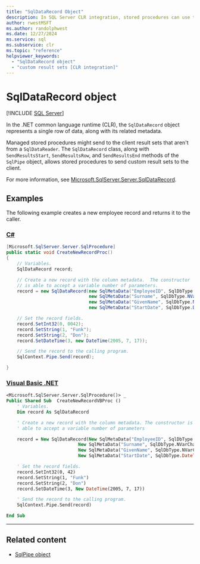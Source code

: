 ```yaml
---
title: "SqlDataRecord Object"
description: In SQL Server CLR integration, stored procedures can use the SqlDataRecord class to send custom result sets to the client.
author: rwestMSFT
ms.author: randolphwest
ms.date: 12/27/2024
ms.service: sql
ms.subservice: clr
ms.topic: "reference"
helpviewer_keywords:
  - "SqlDataRecord object"
  - "custom result sets [CLR integration]"
---
```

# SqlDataRecord object

[!INCLUDE [SQL Server](../../includes/applies-to-version/sqlserver.md)]

In the .NET common language runtime (CLR), the `SqlDataRecord` object represents a single row of data, along with its related metadata.

Managed stored procedures might send to the client result sets that aren't from a `SqlDataReader`. The `SqlDataRecord` class, along with `SendResultsStart`, `SendResultsRow`, and `SendResultsEnd` methods of the `SqlPipe` object, allows stored procedures to send custom result sets to the client.

For more information, see [Microsoft.SqlServer.Server.SqlDataRecord](/dotnet/api/microsoft.sqlserver.server.sqldatarecord).

## Examples

The following example creates a new employee record and returns it to the caller.

### [C#](#tab/csharp)

```csharp
[Microsoft.SqlServer.Server.SqlProcedure]
public static void CreateNewRecordProc()
{
    // Variables.
    SqlDataRecord record;

    // Create a new record with the column metadata.  The constructor
    // is able to accept a variable number of parameters.
    record = new SqlDataRecord(new SqlMetaData("EmployeeID", SqlDbType.Int),
                               new SqlMetaData("Surname", SqlDbType.NVarChar, 20),
                               new SqlMetaData("GivenName", SqlDbType.NVarChar, 20),
                               new SqlMetaData("StartDate", SqlDbType.DateTime) );

    // Set the record fields.
    record.SetInt32(0, 0042);
    record.SetString(1, "Funk");
    record.SetString(2, "Don");
    record.SetDateTime(3, new DateTime(2005, 7, 17));

    // Send the record to the calling program.
    SqlContext.Pipe.Send(record);

}
```

### [Visual Basic .NET](#tab/vb)

```vb
<Microsoft.SqlServer.Server.SqlProcedure()> _
Public Shared Sub  CreateNewRecordVBProc ()
    ' Variables.
    Dim record As SqlDataRecord

    ' Create a new record with the column metadata. The constructor is
    ' able to accept a variable number of parameters

    record = New SqlDataRecord(New SqlMetaData("EmployeeID", SqlDbType.Int), _
                           New SqlMetaData("Surname", SqlDbType.NVarChar, 20), _
                           New SqlMetaData("GivenName", SqlDbType.NVarChar, 20), _
                           New SqlMetaData("StartDate", SqlDbType.DateTime))

    ' Set the record fields.
    record.SetInt32(0, 42)
    record.SetString(1, "Funk")
    record.SetString(2, "Don")
    record.SetDateTime(3, New DateTime(2005, 7, 17))

    ' Send the record to the calling program.
    SqlContext.Pipe.Send(record)

End Sub
```

---

## Related content

- [SqlPipe object](sqlpipe-object.md)
